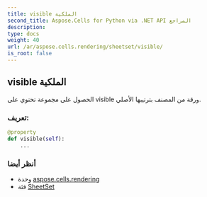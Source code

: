 ```yaml
---
title: visible الملكية
second_title: Aspose.Cells for Python via .NET API المراجع
description:
type: docs
weight: 40
url: /ar/aspose.cells.rendering/sheetset/visible/
is_root: false
---
```

##  visible الملكية

الحصول على مجموعة تحتوي على visible ورقة من المصنف بترتيبها الأصلي.
###  تعريف:
```python
@property
def visible(self):
    ...
```

###  أنظر أيضا
* وحدة [aspose.cells.rendering](../../)
* فئة [SheetSet](/cells/python-net/ar/aspose.cells.rendering/sheetset)
